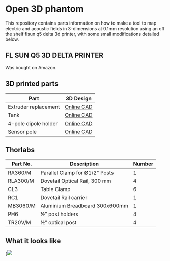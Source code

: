 # Open 3D phantom

This repository contains parts information on how to make a tool to map electric and acoustic fields in 3-dimensions at 0.1mm resolution using an off the shelf flsun q5 delta 3d printer, with some small modifications detailed below. 



## FL SUN Q5 3D DELTA PRINTER ## 
Was bought on Amazon. 

## 3D printed parts ## 
| Part   | 3D Design |
| ------ | ------    |
| Extruder replacement | [Online CAD](https://cad.onshape.com/documents/c26d502d413d033d4b3ac0d4/w/22c1be98b04c3ec5618dd425/e/8501e30dd13a2188c9875adf) | 
| Tank | [Online CAD](https://cad.onshape.com/documents/de940802c5debb7927956670/w/0eafb5462b38484a75f4a591/e/29eb0c52ce4a6c62c408a1b8) | 
| 4-pole dipole holder | [Online CAD](https://cad.onshape.com/documents/1eeb3cb2ec51b3a854ebf7cd/w/0953f5243c497a38f2535210/e/12b2bcbe4b8af360cbaa7180 ) |
| Sensor pole | [Online CAD](https://cad.onshape.com/documents/399141fa859dda782afe8ed0/w/4720316f19c48b4cc3d80298/e/8c735331c88c7b93f436893a) |

## Thorlabs ## 
| Part No.   | Description | Number | 
|  ------     | ------    | ---- |
| RA360/M | Parallel Clamp for Ø1/2" Posts | 1 | 
| RLA300/M | Dovetail Optical Rail, 300 mm | 4 | 
| CL3 | Table Clamp | 6 |
| RC1 | Dovetail Rail carrier | 1 | 
| MB3060/M | Aluminium Breadboard 300x600mm | 1 |
| PH6 | ½” post holders | 4 |
| TR20V/M | ½” optical post | 4 | 


## What it looks like ## 

(![]([https://upload.wikimedia.org/wikipedia/commons/5/56/Tiger.50.jpg](https://github.com/JeanRintoul/open_3D_phantom/blob/main/phantom_tank_design.jpg))

